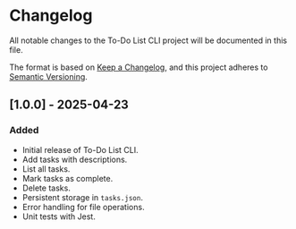 # Changelog
All notable changes to the To-Do List CLI project will be documented in this file.

The format is based on [Keep a Changelog](https://keepachangelog.com/en/1.0.0/),
and this project adheres to [Semantic Versioning](https://semver.org/spec/v2.0.0.html).

## [1.0.0] - 2025-04-23
### Added
- Initial release of To-Do List CLI.
- Add tasks with descriptions.
- List all tasks.
- Mark tasks as complete.
- Delete tasks.
- Persistent storage in `tasks.json`.
- Error handling for file operations.
- Unit tests with Jest.